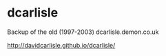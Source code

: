 # dcarlisle
Backup of the old (1997-2003) dcarlisle.demon.co.uk

http://davidcarlisle.github.io/dcarlisle/

